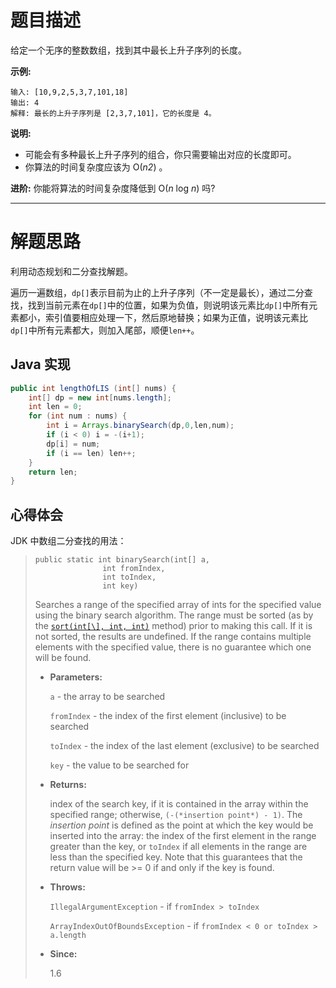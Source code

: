 # 题目描述

给定一个无序的整数数组，找到其中最长上升子序列的长度。

**示例:**

```
输入: [10,9,2,5,3,7,101,18]
输出: 4 
解释: 最长的上升子序列是 [2,3,7,101]，它的长度是 4。
```

**说明:**

- 可能会有多种最长上升子序列的组合，你只需要输出对应的长度即可。
- 你算法的时间复杂度应该为 O(*n2*) 。

**进阶:** 你能将算法的时间复杂度降低到 O(*n* log *n*) 吗?

---

# 解题思路

利用动态规划和二分查找解题。

遍历一遍数组，`dp[]`表示目前为止的上升子序列（不一定是最长），通过二分查找，找到当前元素在`dp[]`中的位置，如果为负值，则说明该元素比`dp[]`中所有元素都小，索引值要相应处理一下，然后原地替换；如果为正值，说明该元素比`dp[]`中所有元素都大，则加入尾部，顺便`len++`。

## Java 实现

```java
public int lengthOfLIS (int[] nums) {
    int[] dp = new int[nums.length];
    int len = 0;
    for (int num : nums) {
        int i = Arrays.binarySearch(dp,0,len,num);
        if (i < 0) i = -(i+1);
        dp[i] = num;
        if (i == len) len++;
    }
    return len;
}
```

## 心得体会

JDK 中数组二分查找的用法：

> ```
> public static int binarySearch(int[] a,
>                int fromIndex,
>                int toIndex,
>                int key)
> ```
>
> Searches a range of the specified array of ints for the specified value using the binary search algorithm. The range must be sorted (as by the [`sort(int[\], int, int)`](https://docs.oracle.com/javase/7/docs/api/java/util/Arrays.html#sort(int[],%20int,%20int)) method) prior to making this call. If it is not sorted, the results are undefined. If the range contains multiple elements with the specified value, there is no guarantee which one will be found.
>
> - **Parameters:**
>
>   `a` - the array to be searched
>
>   `fromIndex` - the index of the first element (inclusive) to be searched
>
>   `toIndex` - the index of the last element (exclusive) to be searched
>
>   `key` - the value to be searched for
>
> - **Returns:**
>
>   index of the search key, if it is contained in the array within the specified range; otherwise, `(-(*insertion point*) - 1)`. The *insertion point* is defined as the point at which the key would be inserted into the array: the index of the first element in the range greater than the key, or `toIndex` if all elements in the range are less than the specified key. Note that this guarantees that the return value will be >= 0 if and only if the key is found.
>
> - **Throws:**
>
>   `IllegalArgumentException` - if `fromIndex > toIndex`
>
>   `ArrayIndexOutOfBoundsException` - if `fromIndex < 0 or toIndex > a.length`
>
> - **Since:**
>
>   1.6


